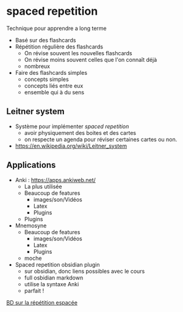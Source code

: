 # spaced repetition

Technique pour apprendre a long terme
 - Basé sur des flashcards
 - Répétition régulière des flashcards
     - On révise souvent les nouvelles flashcards
     - On révise moins souvent celles que l'on connaît déjà
     - nombreux
 - Faire des flashcards simples
     - concepts simples
     - concepts liés entre eux
     - ensemble qui à du sens 

## Leitner system
 - Système pour implémenter _spaced repetition_
     - avoir physiquement des boites et des cartes
     - on respecte un agenda pour réviser certaines cartes ou non.
 - https://en.wikipedia.org/wiki/Leitner_system

## Applications
 - Anki : https://apps.ankiweb.net/
     - La plus utilisée
     - Beaucoup de features
         - images/son/Vidéos
         - Latex
         - Plugins
     - Plugins
 - Mnemosyne
     - Beaucoup de features
         - images/son/Vidéos
         - Latex
         - Plugins
     - moche
 - Spaced repetition obsidian plugin
     - sur obsidian, donc liens possibles avec le cours
     - full osbidian markdown
     - utilise la syntaxe Anki
     - parfait !


[BD sur la répétition espacée](https://ncase.me/remember/fr.html "https://ncase.me/remember/fr.html")

